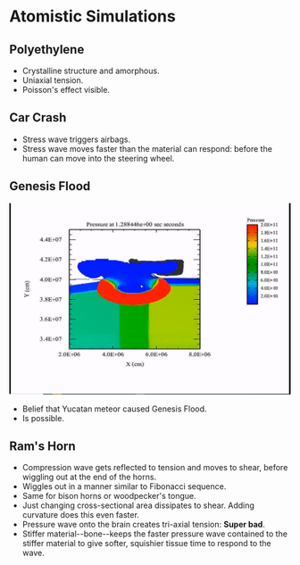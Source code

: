 # Atomistic Simulations

## Polyethylene
- Crystalline structure and amorphous.
- Uniaxial tension.
- Poisson's effect visible.

## Car Crash
- Stress wave triggers airbags. 
- Stress wave moves faster than the material can respond: before the human can move into the steering wheel.

## Genesis Flood
![](../../../attachments/engr-743-001-damage-and-fracture/yukatan_meteor_210416_125948_EST.png)

- Belief that Yucatan meteor caused Genesis Flood.
- Is possible.

## Ram's Horn
- Compression wave gets reflected to tension and moves to shear, before wiggling out at the end of the horns.
- Wiggles out in a manner similar to Fibonacci sequence.
- Same for bison horns or woodpecker's tongue.
- Just changing cross-sectional area dissipates to shear. Adding curvature does this even faster.
- Pressure wave onto the brain creates tri-axial tension: **Super bad**.
- Stiffer material--bone--keeps the faster pressure wave contained to the stiffer material to give softer, squishier tissue time to respond to the wave. 